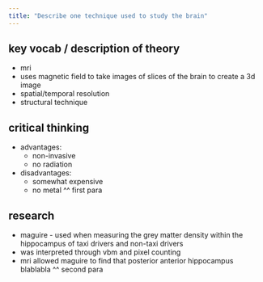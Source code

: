 ```yaml
---
title: "Describe one technique used to study the brain"
---
```


## key vocab / description of theory
- mri
- uses magnetic field to take images of slices of the brain to create a 3d image
- spatial/temporal resolution
- structural technique
## critical thinking
- advantages:
	- non-invasive
	- no radiation
- disadvantages:
	- somewhat expensive
	- no metal
^^ first para
## research 
- maguire - used when measuring the grey matter density within the hippocampus of taxi drivers and non-taxi drivers
- was interpreted through vbm and pixel counting
- mri allowed maguire to find that posterior anterior hippocampus blablabla
^^ second para